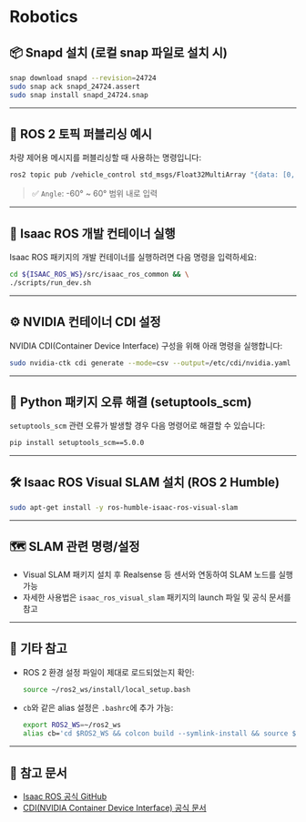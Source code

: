 
# Robotics


## 📦 Snapd 설치 (로컬 snap 파일로 설치 시)

```bash
snap download snapd --revision=24724
sudo snap ack snapd_24724.assert
sudo snap install snapd_24724.snap
```

---

## 📡 ROS 2 토픽 퍼블리싱 예시

차량 제어용 메시지를 퍼블리싱할 때 사용하는 명령입니다:

```bash
ros2 topic pub /vehicle_control std_msgs/Float32MultiArray "{data: [0, 0]}"
```

> ✅ `Angle`: -60° ~ 60° 범위 내로 입력

---

## 🧪 Isaac ROS 개발 컨테이너 실행

Isaac ROS 패키지의 개발 컨테이너를 실행하려면 다음 명령을 입력하세요:

```bash
cd ${ISAAC_ROS_WS}/src/isaac_ros_common && \
./scripts/run_dev.sh
```

---

## ⚙️ NVIDIA 컨테이너 CDI 설정

NVIDIA CDI(Container Device Interface) 구성을 위해 아래 명령을 실행합니다:

```bash
sudo nvidia-ctk cdi generate --mode=csv --output=/etc/cdi/nvidia.yaml
```

---

## 🐍 Python 패키지 오류 해결 (setuptools_scm)

`setuptools_scm` 관련 오류가 발생할 경우 다음 명령어로 해결할 수 있습니다:

```bash
pip install setuptools_scm==5.0.0
```

---

## 🛠️ Isaac ROS Visual SLAM 설치 (ROS 2 Humble)

```bash
sudo apt-get install -y ros-humble-isaac-ros-visual-slam
```

---

## 🗺️ SLAM 관련 명령/설정

- Visual SLAM 패키지 설치 후 Realsense 등 센서와 연동하여 SLAM 노드를 실행 가능
- 자세한 사용법은 `isaac_ros_visual_slam` 패키지의 launch 파일 및 공식 문서를 참고

---

## 📁 기타 참고

- ROS 2 환경 설정 파일이 제대로 로드되었는지 확인:  
  ```bash
  source ~/ros2_ws/install/local_setup.bash
  ```

- `cb`와 같은 alias 설정은 `.bashrc`에 추가 가능:
  ```bash
  export ROS2_WS=~/ros2_ws
  alias cb='cd $ROS2_WS && colcon build --symlink-install && source $ROS2_WS/install/local_setup.bash'
  ```

---

## 🔗 참고 문서

- [Isaac ROS 공식 GitHub](https://github.com/NVIDIA-ISAAC-ROS)
- [CDI(NVIDIA Container Device Interface) 공식 문서](https://docs.nvidia.com/datacenter/cloud-native/container-toolkit/user-guide.html#cdi)